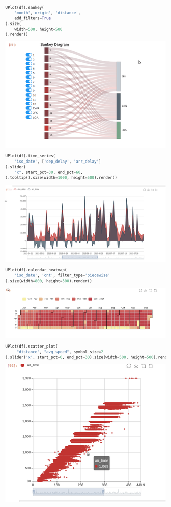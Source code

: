 ```python
UPlot(df).sankey(
    'month','origin', 'distance',
    add_filters=True
).size(
    width=500, height=500
).render()
```

![Alt Text](https://github.com/dxe4/uplot/raw/master/gif/Peek%202019-05-12%2014-34.gif)

```python
UPlot(df).time_series(
    'iso_date', ['dep_delay', 'arr_delay']
).slider(
    "x", start_pct=30, end_pct=60, 
).tooltip().size(width=1000, height=500).render()
```
![Alt Text](https://github.com/dxe4/uplot/raw/master/gif/Peek%202019-05-12%2014-50.gif)

```python
UPlot(df).calendar_heatmap(
    'iso_date', 'cnt', filter_type='piecewise'
).size(width=800, height=300).render()
```
![Alt Text](https://github.com/dxe4/uplot/raw/master/gif/Peek%202019-05-12%2014-51.gif)

```python
UPlot(df).scatter_plot(
     "distance", "avg_speed", symbol_size=2
).slider('x', start_pct=0, end_pct=30).size(width=500, height=500).render()
```
![Alt Text](https://github.com/dxe4/uplot/raw/master/gif/Peek%202019-05-12%2015-00.gif)
